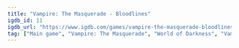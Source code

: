 ```yaml
---
title: "Vampire: The Masquerade - Bloodlines"
igdb_id: 11
igdb_url: "https://www.igdb.com/games/vampire-the-masquerade-bloodlines"
tag: ["Main game", "Vampire: The Masquerade", "World of Darkness", "Vampire the Masquerade", "Electronic Arts", "Activision", "Troika Games", "Role-playing (RPG)", "Single player", "First person", "Third person", "Action", "Fantasy", "Horror", "Thriller"]
---
```

